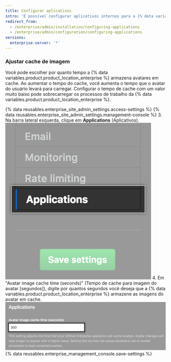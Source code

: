 ```yaml
---
title: Configurar aplicativos
intro: 'É possível configurar aplicativos internos para a {% data variables.product.product_location_enterprise %}.'
redirect_from:
  - /enterprise/admin/installation/configuring-applications
  - /enterprise/admin/configuration/configuring-applications
versions:
  enterprise-server: '*'
---
```


### Ajustar cache de imagem

Você pode escolher por quanto tempo a {% data variables.product.product_location_enterprise %} armazena avatares em cache. Ao aumentar o tempo do cache, você aumenta o tempo que o avatar do usuário levará para carregar. Configurar o tempo de cache com um valor muito baixo pode sobrecarregar os processos de trabalho da {% data variables.product.product_location_enterprise %}.

{% data reusables.enterprise_site_admin_settings.access-settings %}
{% data reusables.enterprise_site_admin_settings.management-console %}
3. Na barra lateral esquerda, clique em **Applications** (Aplicativos). ![Guia Applications (Aplicativos) na barra lateral Settings (Configurações)](/assets/images/enterprise/management-console/sidebar-applications.png)
4. Em "Avatar image cache time (seconds)" (Tempo de cache para imagem do avatar [segundos]), digite por quantos segundos você deseja que a {% data variables.product.product_location_enterprise %} armazene as imagens do avatar em cache. ![Campo de formulário imagem de avatar em cache](/assets/images/enterprise/management-console/add-image-caching-value-field.png)
{% data reusables.enterprise_management_console.save-settings %}
